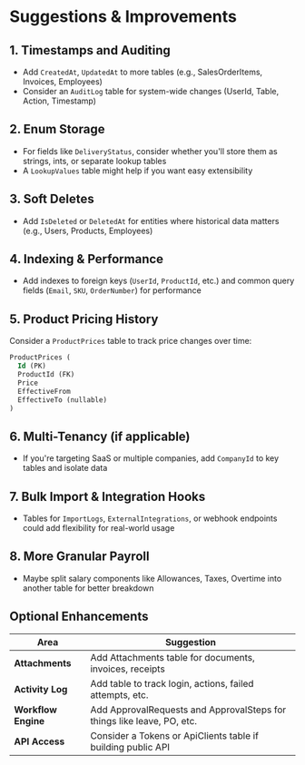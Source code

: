 # Suggestions & Improvements

## 1. Timestamps and Auditing
- Add `CreatedAt`, `UpdatedAt` to more tables (e.g., SalesOrderItems, Invoices, Employees)
- Consider an `AuditLog` table for system-wide changes (UserId, Table, Action, Timestamp)

## 2. Enum Storage
- For fields like `DeliveryStatus`, consider whether you'll store them as strings, ints, or separate lookup tables
- A `LookupValues` table might help if you want easy extensibility

## 3. Soft Deletes
- Add `IsDeleted` or `DeletedAt` for entities where historical data matters (e.g., Users, Products, Employees)

## 4. Indexing & Performance
- Add indexes to foreign keys (`UserId`, `ProductId`, etc.) and common query fields (`Email`, `SKU`, `OrderNumber`) for performance

## 5. Product Pricing History
Consider a `ProductPrices` table to track price changes over time:

```sql
ProductPrices (
  Id (PK)
  ProductId (FK)
  Price
  EffectiveFrom
  EffectiveTo (nullable)
)
```

## 6. Multi-Tenancy (if applicable)
- If you're targeting SaaS or multiple companies, add `CompanyId` to key tables and isolate data

## 7. Bulk Import & Integration Hooks
- Tables for `ImportLogs`, `ExternalIntegrations`, or webhook endpoints could add flexibility for real-world usage

## 8. More Granular Payroll
- Maybe split salary components like Allowances, Taxes, Overtime into another table for better breakdown

## Optional Enhancements

| Area | Suggestion |
|------|------------|
| **Attachments** | Add Attachments table for documents, invoices, receipts |
| **Activity Log** | Add table to track login, actions, failed attempts, etc. |
| **Workflow Engine** | Add ApprovalRequests and ApprovalSteps for things like leave, PO, etc. |
| **API Access** | Consider a Tokens or ApiClients table if building public API |